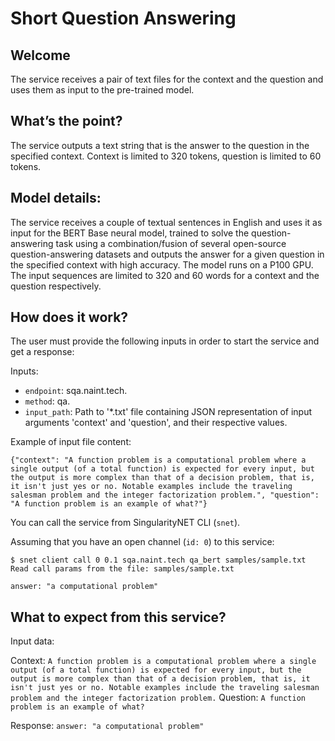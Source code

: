 # Short Question Answering


## Welcome

The service receives a pair of text files for the context and the question and uses them as input to the pre-trained model.

## What’s the point?

The service outputs a text string that is the answer to the question in the specified context.
Context is limited to 320 tokens, question is limited to 60 tokens.

## Model details:

The service receives a couple of textual sentences in English and uses it as input for the BERT Base neural model, trained to solve the question-answering task using a combination/fusion of several open-source question-answering datasets and outputs the answer for a given question in the specified context with high accuracy. The model runs on a P100 GPU. The input sequences are limited to 320 and 60 words for a context and the question respectively.

## How does it work?

The user must provide the following inputs in order to start the service and get a response:

Inputs:

 -   `endpoint`: sqa.naint.tech.
 -   `method`: qa.
 -   `input_path`: Path to '\*.txt' file containing JSON representation of input arguments 'context' and 'question', and their respective values.

Example of input file content:

```
{"context": "A function problem is a computational problem where a single output (of a total function) is expected for every input, but the output is more complex than that of a decision problem, that is, it isn't just yes or no. Notable examples include the traveling salesman problem and the integer factorization problem.", "question": "A function problem is an example of what?"}
```

You can call the service from SingularityNET CLI (`snet`).

Assuming that you have an open channel (`id: 0`) to this service:

```
$ snet client call 0 0.1 sqa.naint.tech qa_bert samples/sample.txt
Read call params from the file: samples/sample.txt

answer: "a computational problem"
```

## What to expect from this service?

Input data:

Context: `A function problem is a computational problem where a single output (of a total function) is expected for every input, but the output is more complex than that of a decision problem, that is, it isn't just yes or no. Notable examples include the traveling salesman problem and the integer factorization problem.`
Question: `A function problem is an example of what?`

Response:
`answer: "a computational problem"`
